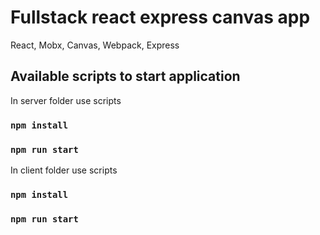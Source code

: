 # Fullstack react express canvas app 
React, Mobx, Canvas, Webpack, Express 

## Available scripts to start application

In server folder use scripts

### `npm install`
### `npm run start`

In client folder use scripts

### `npm install`
### `npm run start`
